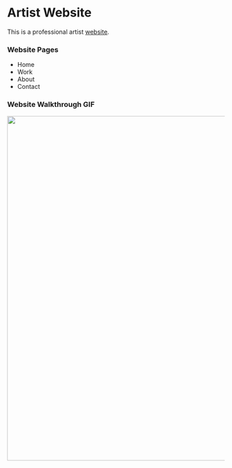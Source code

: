 # Artist Website

This is a professional artist [website](https://joeythomasart.com/). 


### Website Pages
- Home
- Work
- About
- Contact

### Website Walkthrough GIF

<img src="https://i.imgur.com/78CieHz.gif" width=800><br>
